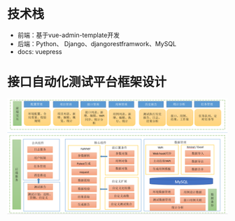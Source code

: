 # 技术栈

- 前端：基于vue-admin-template开发
- 后端：Python、 Django、djangorestframwork、MySQL
- docs: vuepress

# 接口自动化测试平台框架设计
![An image](./api_test_platform_design.png)